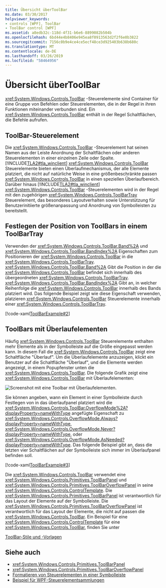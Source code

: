 ```yaml
---
title: Übersicht überToolBar
ms.date: 03/30/2017
helpviewer_keywords:
- controls [WPF], ToolBar
- ToolBar control [WPF]
ms.assetid: a8edb32c-118d-4f31-b6e6-8899082b504b
ms.openlocfilehash: 6bd44e4b8406e945ea8f0913563d2f2f6e0b3822
ms.sourcegitcommit: 7156c0b9e4ce4ce5ecf48ce3d925403b638b680c
ms.translationtype: MT
ms.contentlocale: de-DE
ms.lasthandoff: 03/26/2019
ms.locfileid: "58464956"
---
```

# <a name="toolbar-overview"></a>Übersicht überToolBar
<xref:System.Windows.Controls.ToolBar> -Steuerelemente sind Container für eine Gruppe von Befehlen oder Steuerelementen, die in der Regel in ihren Funktionen miteinander verbunden sind. Ein <xref:System.Windows.Controls.ToolBar> enthält in der Regel Schaltflächen, die Befehle aufrufen.  
  
  
<a name="ToolBarControl"></a>   
## <a name="toolbar-control"></a>ToolBar-Steuerelement  
 Die <xref:System.Windows.Controls.ToolBar> -Steuerelement hat seinen Namen aus der Leiste Anordnung der Schaltflächen oder anderen Steuerelementen in einer einzelnen Zeile oder Spalte. [!INCLUDE[TLA2#tla_winclient](../../../../includes/tla2sharptla-winclient-md.md)] <xref:System.Windows.Controls.ToolBar> Steuerelemente bieten einen Überlaufmechanismus, der alle Elemente platziert, die nicht auf natürliche Weise in eine größenbeschränkte passen <xref:System.Windows.Controls.ToolBar> in einen speziellen Überlaufbereich. Darüber hinaus [!INCLUDE[TLA2#tla_winclient](../../../../includes/tla2sharptla-winclient-md.md)] <xref:System.Windows.Controls.ToolBar> -Steuerelementen wird in der Regel mit den zugehörigen <xref:System.Windows.Controls.ToolBarTray> Steuerelement, das besonderes Layoutverhalten sowie Unterstützung für Benutzerinitiierte größenanpassung und Anordnung von Symbolleisten zu bereitstellt.  
  
<a name="Creating_ToolBars"></a>   
## <a name="specifying-the-position-of-toolbars-in-a-toolbartray"></a>Festlegen der Position von ToolBars in einem ToolBarTray  
 Verwenden der <xref:System.Windows.Controls.ToolBar.Band%2A> und <xref:System.Windows.Controls.ToolBar.BandIndex%2A> Eigenschaften zum Positionieren der <xref:System.Windows.Controls.ToolBar> in die <xref:System.Windows.Controls.ToolBarTray>. <xref:System.Windows.Controls.ToolBar.Band%2A> Gibt die Position in der die <xref:System.Windows.Controls.ToolBar> befindet sich innerhalb des übergeordneten <xref:System.Windows.Controls.ToolBarTray>. <xref:System.Windows.Controls.ToolBar.BandIndex%2A> Gibt an, in welcher Reihenfolge die <xref:System.Windows.Controls.ToolBar> innerhalb des Bands platziert wird. Das folgende Beispiel zeigt wie diese Eigenschaft verwenden, platzieren <xref:System.Windows.Controls.ToolBar> Steuerelemente innerhalb einer <xref:System.Windows.Controls.ToolBarTray>.  
  
 [!code-xaml[ToolBarExample#2](~/samples/snippets/csharp/VS_Snippets_Wpf/ToolBarExample/CS/Pane1.xaml#2)]  
  
<a name="ToolBars_with_Overflow_Items"></a>   
## <a name="toolbars-with-overflow-items"></a>ToolBars mit Überlaufelementen  
 Häufig <xref:System.Windows.Controls.ToolBar> Steuerelemente enthalten mehr Elemente als in der Symbolleiste auf die Größe eingepasst werden kann. In diesem Fall die <xref:System.Windows.Controls.ToolBar> zeigt eine Schaltfläche "Überlauf". Um die Überlaufelemente anzuzeigen, klickt ein Benutzer auf die Schaltfläche "Überlauf", und die Elemente werden angezeigt, in einem Popupfenster unten die <xref:System.Windows.Controls.ToolBar>. Die folgende Grafik zeigt eine <xref:System.Windows.Controls.ToolBar> mit Überlaufelementen:  
  
 ![Screenshot mit eine Toolbar mit Überlaufelementen.](./media/toolbar-overview/toolbar-overflow-items.png)  
  
 Sie können angeben, wann ein Element in einer Symbolleiste durch Festlegen von in das überlaufpanel platziert wird die <xref:System.Windows.Controls.ToolBar.OverflowMode%2A?displayProperty=nameWithType> angefügte Eigenschaft zu <xref:System.Windows.Controls.OverflowMode.Always?displayProperty=nameWithType>, <xref:System.Windows.Controls.OverflowMode.Never?displayProperty=nameWithType>, oder <xref:System.Windows.Controls.OverflowMode.AsNeeded?displayProperty=nameWithType>. Das folgende Beispiel gibt an, dass die letzten vier Schaltflächen auf der Symbolleiste sich immer im Überlaufpanel befinden soll.  
  
 [!code-xaml[ToolBarExample#3](~/samples/snippets/csharp/VS_Snippets_Wpf/ToolBarExample/CS/Pane1.xaml#3)]  
  
 Die <xref:System.Windows.Controls.ToolBar> verwendet eine <xref:System.Windows.Controls.Primitives.ToolBarPanel> und <xref:System.Windows.Controls.Primitives.ToolBarOverflowPanel> in seine <xref:System.Windows.Controls.ControlTemplate>.  Die <xref:System.Windows.Controls.Primitives.ToolBarPanel> ist verantwortlich für das Layout der Elemente auf der Symbolleiste.  Die <xref:System.Windows.Controls.Primitives.ToolBarOverflowPanel> ist verantwortlich für das Layout der Elemente, die nicht auf passen die <xref:System.Windows.Controls.ToolBar>. Ein Beispiel für eine <xref:System.Windows.Controls.ControlTemplate> für eine <xref:System.Windows.Controls.ToolBar>, finden Sie unter  
  
 [ToolBar-Stile und -Vorlagen](toolbar-styles-and-templates.md)  
  
## <a name="see-also"></a>Siehe auch
- <xref:System.Windows.Controls.Primitives.ToolBarPanel>
- <xref:System.Windows.Controls.Primitives.ToolBarOverflowPanel>
- [Formatieren von Steuerelementen in einer Symbolleiste](how-to-style-controls-on-a-toolbar.md)
- [Beispiel für WPF-Steuerelementsammlungen](https://go.microsoft.com/fwlink/?LinkID=160053)
